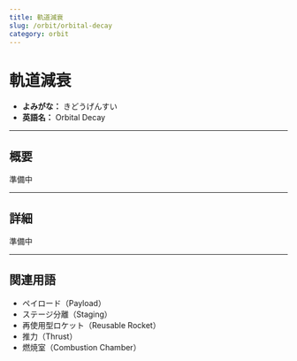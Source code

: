 ```yaml
---
title: 軌道減衰
slug: /orbit/orbital-decay
category: orbit
---
```


# 軌道減衰

- **よみがな：** きどうげんすい  
- **英語名：** Orbital Decay  

---

## 概要

準備中  

---

## 詳細

準備中  

---

## 関連用語

- ペイロード（Payload）
- ステージ分離（Staging）
- 再使用型ロケット（Reusable Rocket）
- 推力（Thrust）
- 燃焼室（Combustion Chamber）

